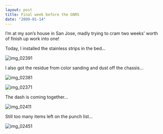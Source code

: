 ```yaml
---
layout: post
title: Final week before the GNRS
date: "2009-01-14"
---
```


I’m at my son’s house in San Jose, madly trying to cram two weeks’ worth of finish up work into one!

Today, I installed the stainless strips in the bed…

![](/wp-content/uploads/2009/01/img_02391-600x450.jpg "img_02391")

I also got the residue from color sanding and dust off the chassis…

![](/wp-content/uploads/2009/01/img_02381-600x450.jpg "img_02381")

![](/wp-content/uploads/2009/01/img_02371-600x450.jpg "img_02371")

The dash is coming together…

![](/wp-content/uploads/2009/01/img_02411-600x450.jpg "img_02411")

Still too many items left on the punch list…

![](/wp-content/uploads/2009/01/img_02451-600x450.jpg "img_02451")
